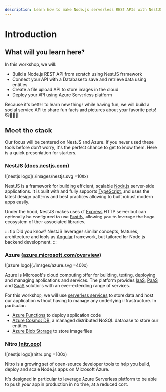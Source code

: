 ```yaml
---
description: Learn how to make Node.js serverless REST APIs with NestJS and Azure
---
```


# Introduction

## What will you learn here?
In this workshop, we will:
- Build a Node.js REST API from scratch using NestJS framework
- Connect your API with a Database to save and retrieve data using entities
- Create a file upload API to store images in the cloud
- Deploy your API using Azure Serverless platform

Because it's better to learn new things while having fun, we will build a social service API to share fun facts and pictures about your favorite pets! 🐱🐶🐹🐰

## Meet the stack

Our focus will be centered on NestJS and Azure.
If you never used these tools before don't worry, it's the perfect chance to get to know them. Here is a quick presentation for starters.

### NestJS [(docs.nestjs.com)](https://docs.nestjs.com) 

![nestjs logo](./images/nestjs.svg =100x)

NestJS is a framework for building efficient, scalable [Node.js](https://nodejs.org) server-side applications. It is built with and fully supports [TypeScript](http://www.typescriptlang.org), and uses the latest design patterns and best practices allowing to built robust modern apps easily.

Under the hood, NestJS makes uses of [Express](https://expressjs.com) HTTP server but can optionally be configured to use [Fastify](https://github.com/fastify/fastify), allowing you to leverage the huge ecosystem of their associated libraries.

::: tip Did you know?
NestJS leverages similar concepts, features, architecture and tools as [Angular](https://angular.io) framework, but tailored for Node.js backend development.
:::

### Azure [(azure.microsoft.com/overview)](https://azure.microsoft.com/overview/what-is-azure/?WT.mc_id=nitro-workshop-yolasors&ocid=aid2462702_ThankYou_DevComm&eventId=SnowcampWorkshop__J-5rEio2r5p)

![azure logo](./images/azure.svg =400x)

Azure is Microsoft's cloud computing offer for building, testing, deploying and managing applications and services. The platform provides [IaaS](https://azure.microsoft.com/overview/what-is-iaas/?WT.mc_id=nitro-workshop-yolasors&ocid=aid2462702_ThankYou_DevComm&eventId=SnowcampWorkshop__J-5rEio2r5p), [PaaS](https://azure.microsoft.com/overview/what-is-paas/?WT.mc_id=nitro-workshop-yolasors&ocid=aid2462702_ThankYou_DevComm&eventId=SnowcampWorkshop__J-5rEio2r5p) and [SaaS](https://azure.microsoft.com/overview/what-is-saas/?WT.mc_id=nitro-workshop-yolasors&ocid=aid2462702_ThankYou_DevComm&eventId=SnowcampWorkshop__J-5rEio2r5p) solutions with an ever-extending range of services.

For this workshop, we will use [serverless services](https://azure.microsoft.com/solutions/serverless/?WT.mc_id=nitro-workshop-yolasors&ocid=aid2462702_ThankYou_DevComm&eventId=SnowcampWorkshop__J-5rEio2r5p) to store data and host our application without having to manage any underlying infrastructure. In particular:
- [Azure Functions](https://azure.microsoft.com/services/functions/?WT.mc_id=nitro-workshop-yolasors&ocid=aid2462702_ThankYou_DevComm&eventId=SnowcampWorkshop__J-5rEio2r5p) to deploy application code
- [Azure Cosmos DB](https://azure.microsoft.com/fr-fr/services/cosmos-db/), a managed distributed NoSQL database to store our entities
- [Azure Blob Storage](https://azure.microsoft.com/services/storage/blobs/?WT.mc_id=nitro-workshop-yolasors&ocid=aid2462702_ThankYou_DevComm&eventId=SnowcampWorkshop__J-5rEio2r5p) to store image files

### Nitro [(nitr.ooo)](https://nitr.ooo)

![nestjs logo](nitro.png =100x)

Nitro is a growing set of open-source developer tools to help you build, deploy and scale Node.js apps on Microsoft Azure.

It's designed in particular to leverage Azure Serverless platform to be able to push *your* app in production in no time, at a reduced cost.
